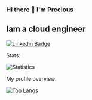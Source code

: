 ### Hi there 👋 I'm Precious

## Iam a cloud engineer 

[![Linkedin Badge](https://img.shields.io/badge/LinkedIn-Precious%20Okwu-blue?style=flat-square&logo=Linkedin&logoColor=white&link=https://www.linkedin.com/in/libracoder/)](https://www.linkedin.com/in/libracoder/)

<div>
  <p>Stats: </p>

  ![Statistics](https://github-readme-stats.vercel.app/api?username=libracoder&show_icons=true&count_private=true&theme=ayu-mirage)

</div>

<div>
  <p>My profile overview: </p>
  
 [![Top Langs](https://github-readme-stats.vercel.app/api/top-langs/?username=libracoder&layout=compact&theme=ayu-mirage)](https://github.com/libracoder/github-readme-stats)
</div>
